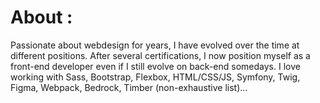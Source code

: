 # About :
Passionate about webdesign for years, I have evolved over the time at different positions. After several certifications, I now position myself as a front-end developer even if I still evolve on back-end somedays. I love working with Sass, Bootstrap, Flexbox, HTML/CSS/JS, Symfony, Twig, Figma, Webpack, Bedrock, Timber (non-exhaustive list)...
